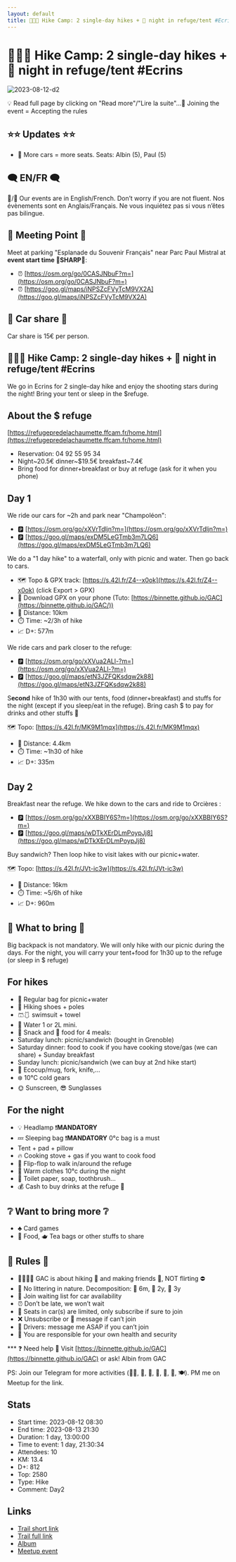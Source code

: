 ```yaml
---
layout: default
title: 🥾⛺🔴 Hike Camp: 2 single-day hikes + 🌠 night in refuge/tent #Ecrins
---
```


# 🥾⛺🔴 Hike Camp: 2 single-day hikes + 🌠 night in refuge/tent #Ecrins

![2023-08-12-d2](../img/orig/2023-08-12-d2.jpg)

💡 Read full page by clicking on "Read more"/"Lire la suite"...💜
Joining the event = Accepting the rules

##  ⭐⭐ Updates ⭐⭐ 

* 📅 More cars = more seats. Seats: Albin (5), Paul (5)

##  🗨️ EN/FR 🗨️ 
🦅/🐓 Our events are in English/French. Don’t worry if you are not fluent. Nos évènements sont en Anglais/Français. Ne vous inquiétez pas si vous n’êtes pas bilingue.

## 📍 Meeting Point 📍
Meet at parking "Esplanade du Souvenir Français" near Parc Paul Mistral at **event start time 🔺SHARP🔺**:

* ⏰ [https://osm.org/go/0CASJNbuF?m=](https://osm.org/go/0CASJNbuF?m=)
* ⏰ [https://goo.gl/maps/iNPSZcFVyTcM9VX2A](https://goo.gl/maps/iNPSZcFVyTcM9VX2A)

##  🚗 Car share 🚗 
Car share is 15€ per person.

##  🥾⛺🔴 Hike Camp: 2 single-day hikes + 🌠 night in refuge/tent #Ecrins 
We go in Ecrins for 2 single-day hike and enjoy the shooting stars during the night! Bring your tent or sleep in the $refuge.

##  About the $ refuge 
[https://refugepredelachaumette.ffcam.fr/home.html](https://refugepredelachaumette.ffcam.fr/home.html)

* Reservation: 04 92 55 95 34
* Night\~20.5€ dinner\~$19.5€ breakfast\~7.4€
* Bring food for dinner+breakfast or buy at refuge (ask for it when you phone)

##  Day 1 
We ride our cars for \~2h and park near "Champoléon":

* 🅿️ [https://osm.org/go/xXVrTdljn?m=](https://osm.org/go/xXVrTdljn?m=)
* 🅿️ [https://goo.gl/maps/exDM5LeGTmb3m7LQ6](https://goo.gl/maps/exDM5LeGTmb3m7LQ6)

We do a "1 day hike" to a waterfall, only with picnic and water. Then go back to cars.

* 🗺️ Topo & GPX track: [https://s.42l.fr/Z4--x0ok](https://s.42l.fr/Z4--x0ok) (click Export > GPX)
* 📲 Download GPX on your phone (Tuto: [https://binnette.github.io/GAC](https://binnette.github.io/GAC/))
* 📏 Distance: 10km
* ⏱️ Time: \~2/3h of hike
* 📈 D+: 577m

We ride cars and park closer to the refuge:

* 🅿️ [https://osm.org/go/xXVua2ALl-?m=](https://osm.org/go/xXVua2ALl-?m=)
* 🅿️ [https://goo.gl/maps/etN3JZFQKsdqw2k88](https://goo.gl/maps/etN3JZFQKsdqw2k88)

S**econd** hike of 1h30 with our tents, food (dinner+breakfast) and stuffs for the night (except if you sleep/eat in the refuge). Bring cash $ to pay for drinks and other stuffs 🍺

🗺️ Topo: [https://s.42l.fr/MK9M1mqx](https://s.42l.fr/MK9M1mqx)
* 📏 Distance: 4.4km
* ⏱️ Time: \~1h30 of hike
* 📈 D+: 335m

##  Day 2 
Breakfast near the refuge. We hike down to the cars and ride to Orcières :

* 🅿️ [https://osm.org/go/xXXBBIY6S?m=](https://osm.org/go/xXXBBIY6S?m=)
* 🅿️ [https://goo.gl/maps/wDTkXErDLmPoypJj8](https://goo.gl/maps/wDTkXErDLmPoypJj8)

Buy sandwich? Then loop hike to visit lakes with our picnic+water.

🗺️ Topo: [https://s.42l.fr/JVt-ic3w](https://s.42l.fr/JVt-ic3w)
* 📏 Distance: 16km
* ⏱️ Time: \~5/6h of hike
* 📈 D+: 960m

##  🎒 What to bring 🎒 
Big backpack is not mandatory. We will only hike with our picnic during the days. For the night, you will carry your tent+food for 1h30 up to the refuge (or sleep in $ refuge)

##  For hikes 

* 🎒 Regular bag for picnic+water
* 🥾 Hiking shoes + poles
* 🩳🩱 swimsuit + towel
* 🧃 Water 1 or 2L mini.
* 🍫 Snack and 🥕 food for 4 meals:
* Saturday lunch: picnic/sandwich (bought in Grenoble)
* Saturday dinner: food to cook if you have cooking stove/gas (we can share) + Sunday breakfast
* Sunday lunch: picnic/sandwich (we can buy at 2nd hike start)
* 🍵 Ecocup/mug, fork, knife,...
* ❄️ 10°C cold gears
* 🌞 Sunscreen, 😎 Sunglasses

##  For the night 

* 💡 Headlamp ❗️**MANDATORY**
* 💤 Sleeping bag ❗️**MANDATORY** 0°c bag is a must
* Tent + pad + pillow
* 🔥 Cooking stove + gas if you want to cook food
* 👡 Flip-flop to walk in/around the refuge
* 🥶 Warm clothes 10°c during the night
* 🧻 Toilet paper, soap, toothbrush...
* 💰 Cash to buy drinks at the refuge 🍺

##  ❔ Want to bring more ❔ 

* ♣️ Card games
* 🥨 Food, 🫖 Tea bags or other stuffs to share

##  📜 Rules 📜 

* 🚶‍♀️🚶‍♂️ GAC is about hiking 🥾 and making friends 🤗, NOT flirting ⛔
* 🚮 No littering in nature. Decomposition: 🍊 6m, 🍌 2y, 🥚 3y
* 🚗 Join waiting list for car availability
* ⏰ Don’t be late, we won’t wait
* 💺 Seats in car(s) are limited, only subscribe if sure to join
* ❌ Unsubscribe or 💬 message if can’t join
* 🚗 Drivers: message me ASAP if you can’t join
* 💟 You are responsible for your own health and security

\*\*\*
❓ Need help 🤔 Visit [https://binnette.github.io/GAC](https://binnette.github.io/GAC) or ask!
Albin from GAC

PS: Join our Telegram for more activities (🧗‍♀️, 🏓, 🎳, 🎲, 🎥, 🎵, 🍽️). PM me on Meetup for the link.

## Stats

- Start time: 2023-08-12 08:30
- End time: 2023-08-13 21:30
- Duration: 1 day, 13:00:00
- Time to event: 1 day, 21:30:34
- Attendees: 10
- KM: 13.4
- D+: 812
- Top: 2580
- Type: Hike
- Comment: Day2

## Links

- [Trail short link](https://s.42l.fr/CBCjaeK8)
- [Trail full link](https://s.42l.fr/JVt-ic3w)
- [Album](https://binnette.github.io/GacImg2023/2023-08-12-🥾⛺🔴-Hike-Camp-2-single-day-hikes-🌠-night-in-refuge-tent-#Ecrins.html)
- [Meetup event](https://www.meetup.com/grenoble-adventure-club-english-french/events/295359916/)
